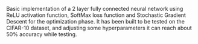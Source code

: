 Basic implementation of a 2 layer fully connected neural network using ReLU activation function, SoftMax loss function and Stochastic Gradient Descent for the optimization phase. It has been built to be tested on the CIFAR-10 dataset, and adjusting some hyperparameters it can reach about 50% accuracy while testing.